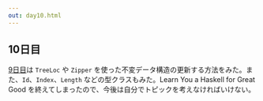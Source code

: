 ```yaml
---
out: day10.html
---
```


  [day9]: http://eed3si9n.com/ja/learning-scalaz-day9

10日目
-----

[9日目][day9]は `TreeLoc` や `Zipper` を使った不変データ構造の更新する方法をみた。また、`Id`、`Index`、`Length` などの型クラスもみた。Learn You a Haskell for Great Good を終えてしまったので、今後は自分でトピックを考えなければいけない。
